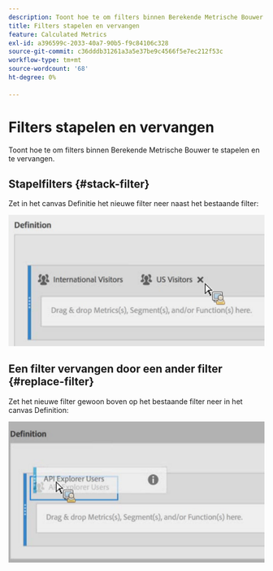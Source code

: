 ```yaml
---
description: Toont hoe te om filters binnen Berekende Metrische Bouwer te stapelen en te vervangen.
title: Filters stapelen en vervangen
feature: Calculated Metrics
exl-id: a396599c-2033-40a7-90b5-f9c84106c328
source-git-commit: c36dddb31261a3a5e37be9c4566f5e7ec212f53c
workflow-type: tm+mt
source-wordcount: '68'
ht-degree: 0%

---
```


# Filters stapelen en vervangen

Toont hoe te om filters binnen Berekende Metrische Bouwer te stapelen en te vervangen.

## Stapelfilters {#stack-filter}

Zet in het canvas Definitie het nieuwe filter neer naast het bestaande filter:

![](assets/cm_stack_seg.png)

## Een filter vervangen door een ander filter {#replace-filter}

Zet het nieuwe filter gewoon boven op het bestaande filter neer in het canvas Definition:

![](assets/cm_replace_seg.png)
